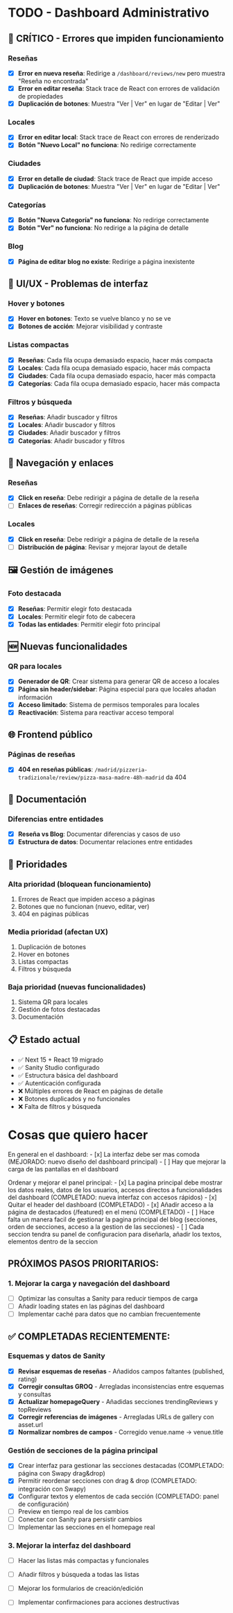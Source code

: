 # TODO - Dashboard Administrativo

## 🚨 CRÍTICO - Errores que impiden funcionamiento

### Reseñas
- [x] **Error en nueva reseña**: Redirige a `/dashboard/reviews/new` pero muestra "Reseña no encontrada"
- [x] **Error en editar reseña**: Stack trace de React con errores de validación de propiedades
- [x] **Duplicación de botones**: Muestra "Ver | Ver" en lugar de "Editar | Ver"

### Locales
- [x] **Error en editar local**: Stack trace de React con errores de renderizado
- [x] **Botón "Nuevo Local" no funciona**: No redirige correctamente

### Ciudades
- [x] **Error en detalle de ciudad**: Stack trace de React que impide acceso
- [x] **Duplicación de botones**: Muestra "Ver | Ver" en lugar de "Editar | Ver"

### Categorías
- [x] **Botón "Nueva Categoría" no funciona**: No redirige correctamente
- [x] **Botón "Ver" no funciona**: No redirige a la página de detalle

### Blog
- [x] **Página de editar blog no existe**: Redirige a página inexistente

## 🎨 UI/UX - Problemas de interfaz

### Hover y botones
- [x] **Hover en botones**: Texto se vuelve blanco y no se ve
- [x] **Botones de acción**: Mejorar visibilidad y contraste

### Listas compactas
- [x] **Reseñas**: Cada fila ocupa demasiado espacio, hacer más compacta
- [x] **Locales**: Cada fila ocupa demasiado espacio, hacer más compacta  
- [x] **Ciudades**: Cada fila ocupa demasiado espacio, hacer más compacta
- [x] **Categorías**: Cada fila ocupa demasiado espacio, hacer más compacta

### Filtros y búsqueda
- [x] **Reseñas**: Añadir buscador y filtros
- [x] **Locales**: Añadir buscador y filtros
- [x] **Ciudades**: Añadir buscador y filtros
- [x] **Categorías**: Añadir buscador y filtros

## 🔗 Navegación y enlaces

### Reseñas
- [x] **Click en reseña**: Debe redirigir a página de detalle de la reseña
- [ ] **Enlaces de reseñas**: Corregir redirección a páginas públicas

### Locales
- [x] **Click en reseña**: Debe redirigir a página de detalle de la reseña
- [ ] **Distribución de página**: Revisar y mejorar layout de detalle

## 🖼️ Gestión de imágenes

### Foto destacada
- [x] **Reseñas**: Permitir elegir foto destacada
- [x] **Locales**: Permitir elegir foto de cabecera
- [x] **Todas las entidades**: Permitir elegir foto principal

## 🆕 Nuevas funcionalidades

### QR para locales
- [x] **Generador de QR**: Crear sistema para generar QR de acceso a locales
- [x] **Página sin header/sidebar**: Página especial para que locales añadan información
- [x] **Acceso limitado**: Sistema de permisos temporales para locales
- [x] **Reactivación**: Sistema para reactivar acceso temporal

## 🌐 Frontend público

### Páginas de reseñas
- [x] **404 en reseñas públicas**: `/madrid/pizzeria-tradizionale/review/pizza-masa-madre-48h-madrid` da 404

## 📝 Documentación

### Diferencias entre entidades
- [x] **Reseña vs Blog**: Documentar diferencias y casos de uso
- [x] **Estructura de datos**: Documentar relaciones entre entidades

## 🔧 Prioridades

### Alta prioridad (bloquean funcionamiento)
1. Errores de React que impiden acceso a páginas
2. Botones que no funcionan (nuevo, editar, ver)
3. 404 en páginas públicas

### Media prioridad (afectan UX)
1. Duplicación de botones
2. Hover en botones
3. Listas compactas
4. Filtros y búsqueda

### Baja prioridad (nuevas funcionalidades)
1. Sistema QR para locales
2. Gestión de fotos destacadas
3. Documentación

## 📋 Estado actual
- ✅ Next 15 + React 19 migrado
- ✅ Sanity Studio configurado
- ✅ Estructura básica del dashboard
- ✅ Autenticación configurada
- ❌ Múltiples errores de React en páginas de detalle
- ❌ Botones duplicados y no funcionales
- ❌ Falta de filtros y búsqueda


# Cosas que quiero hacer
En general en el dashboard: 
    - [x] La interfaz debe ser mas comoda (MEJORADO: nuevo diseño del dashboard principal)
    - [ ] Hay que mejorar la carga de las pantallas en el dashboard

Ordenar y mejorar el panel principal:
    - [x] La pagina principal debe mostrar los datos reales, datos de los usuarios, 
accesos directos a funcionalidades del dashboard (COMPLETADO: nueva interfaz con accesos rápidos)
    - [x] Quitar el header del dashboard (COMPLETADO)
    - [x] Añadir acceso a la página de destacados (/featured) en el menú (COMPLETADO)
    - [ ] Hace falta un manera facil de gestionar la pagina principal del blog (secciones, orden de secciones, acceso a la gestion de las secciones)
    - [ ] Cada seccion tendra su panel de configuracion para diseñarla, añadir los textos, elementos dentro de la seccion

## PRÓXIMOS PASOS PRIORITARIOS:

### 1. Mejorar la carga y navegación del dashboard
- [ ] Optimizar las consultas a Sanity para reducir tiempos de carga
- [ ] Añadir loading states en las páginas del dashboard
- [ ] Implementar caché para datos que no cambian frecuentemente

## ✅ COMPLETADAS RECIENTEMENTE:

### Esquemas y datos de Sanity
- [x] **Revisar esquemas de reseñas** - Añadidos campos faltantes (published, rating)
- [x] **Corregir consultas GROQ** - Arregladas inconsistencias entre esquemas y consultas
- [x] **Actualizar homepageQuery** - Añadidas secciones trendingReviews y topReviews
- [x] **Corregir referencias de imágenes** - Arregladas URLs de gallery con asset.url
- [x] **Normalizar nombres de campos** - Corregido venue.name → venue.title

### Gestión de secciones de la página principal
- [x] Crear interfaz para gestionar las secciones destacadas (COMPLETADO: página con Swapy drag&drop)
- [x] Permitir reordenar secciones con drag & drop (COMPLETADO: integración con Swapy)
- [x] Configurar textos y elementos de cada sección (COMPLETADO: panel de configuración)
- [ ] Preview en tiempo real de los cambios
- [ ] Conectar con Sanity para persistir cambios
- [ ] Implementar las secciones en el homepage real

### 3. Mejorar la interfaz del dashboard
- [ ] Hacer las listas más compactas y funcionales
- [ ] Añadir filtros y búsqueda a todas las listas
- [ ] Mejorar los formularios de creación/edición
- [ ] Implementar confirmaciones para acciones destructivas

